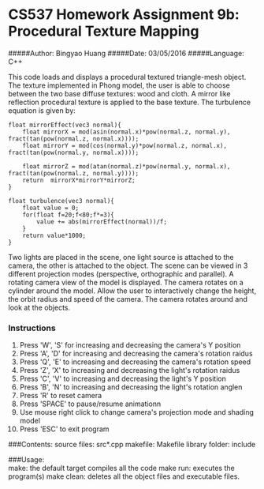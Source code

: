 CS537 Homework Assignment 9b: Procedural Texture Mapping
====================
#####Author: Bingyao Huang
#####Date: 03/05/2016
#####Language: C++



This code loads and displays a procedural textured triangle-mesh object. The texture implemented in Phong model, the user is able to choose between the two base diffuse textures: wood and cloth. A mirror like reflection procedural texture is applied to the base texture. The turbulence equation is given by:
```
float mirrorEffect(vec3 normal){
	float mirrorX = mod(asin(normal.x)*pow(normal.z, normal.y), fract(tan(pow(normal.z, normal.x))));
	float mirrorY = mod(cos(normal.y)*pow(normal.z, normal.x), fract(tan(pow(normal.y, normal.x))));

	float mirrorZ = mod(atan(normal.z)*pow(normal.y, normal.x), fract(tan(pow(normal.z, normal.y))));
	return  mirrorX*mirrorY*mirrorZ;
}

float turbulence(vec3 normal){
	float value = 0;
	for(float f=20;f<80;f*=3){
		value += abs(mirrorEffect(normal))/f;		
	}
	return value*1000;
}
```
Two lights are placed in the scene, one light source is attached to the camera, the other is attached to the object. The scene can be viewed in 3 different projection modes (perspective, orthographic and parallel). A rotating camera view of the model is displayed. The camera rotates on a cylinder around the model. Allow the user to interactively change the height, the orbit radius and speed of the camera. The camera rotates around and look at the objects.

### Instructions
1. Press 'W', 'S' for increasing and decreasing the camera's Y position
2. Press 'A', 'D' for increasing and decreasing the camera's rotation raidus
3. Press 'Q', 'E' to increasing and decreasing the camera's rotation speed
4. Press 'Z', 'X' to increasing and decreasing the light's rotation raidus
5. Press 'C', 'V' to increasing and decreasing the light's Y position
6. Press 'B', 'N' to increasing and decreasing the light's rotation anglen
7. Press 'R' to reset camera
8. Press 'SPACE' to pause/resume animationn
9. Use mouse right click to change camera's projection mode and shading model
10. Press 'ESC' to exit program

###Contents:
	source files: src\*.cpp
	makefile: Makefile
	library folder: include
	

###Usage:	
	make: the default target compiles all the code
	make run: executes the program(s)
	make clean: deletes all the object files and executable files.
	
	

	

